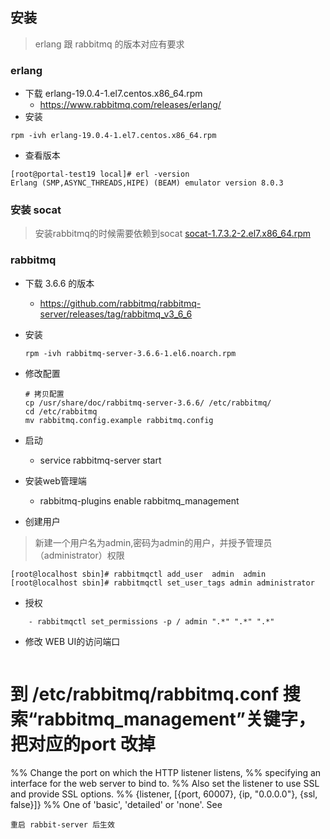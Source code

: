 
## 安装
> erlang 跟 rabbitmq 的版本对应有要求

### erlang
- 下载 erlang-19.0.4-1.el7.centos.x86_64.rpm
    - https://www.rabbitmq.com/releases/erlang/
- 安装
```
rpm -ivh erlang-19.0.4-1.el7.centos.x86_64.rpm 
```
- 查看版本

```
[root@portal-test19 local]# erl -version
Erlang (SMP,ASYNC_THREADS,HIPE) (BEAM) emulator version 8.0.3

```
### 安装 socat
> 安装rabbitmq的时候需要依赖到socat  [socat-1.7.3.2-2.el7.x86_64.rpm](https://centos.pkgs.org/7/centos-x86_64/socat-1.7.3.2-2.el7.x86_64.rpm.html)

### rabbitmq
- 下载 3.6.6 的版本
    - https://github.com/rabbitmq/rabbitmq-server/releases/tag/rabbitmq_v3_6_6
- 安装
    ```
    rpm -ivh rabbitmq-server-3.6.6-1.el6.noarch.rpm 
    ```
- 修改配置
    ```
    # 拷贝配置
    cp /usr/share/doc/rabbitmq-server-3.6.6/ /etc/rabbitmq/
    cd /etc/rabbitmq
    mv rabbitmq.config.example rabbitmq.config
    ```
- 启动
    - service rabbitmq-server start
- 安装web管理端
    - rabbitmq-plugins enable rabbitmq_management

- 创建用户
> 新建一个用户名为admin,密码为admin的用户，并授予管理员（administrator）权限

```
[root@localhost sbin]# rabbitmqctl add_user  admin  admin
[root@localhost sbin]# rabbitmqctl set_user_tags admin administrator
```

- 授权

```
    - rabbitmqctl set_permissions -p / admin ".*" ".*" ".*"
```

- 修改 WEB UI的访问端口

```

```
# 到 /etc/rabbitmq/rabbitmq.conf 搜索“rabbitmq_management”关键字，把对应的port 改掉

%% Change the port on which the HTTP listener listens,
   %% specifying an interface for the web server to bind to.
   %% Also set the listener to use SSL and provide SSL options.
   %%
   {listener, [{port,     60007},
               {ip,       "0.0.0.0"},
               {ssl,      false}]}
   %% One of 'basic', 'detailed' or 'none'. See

```
重启 rabbit-server 后生效


